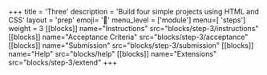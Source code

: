 +++
title = 'Three'
description = 'Build four simple projects using HTML and CSS'
layout = 'prep'
emoji= '🚀'
menu_level = ['module']
menu=[ 'steps']
weight = 3
[[blocks]]
name="Instructions"
src="blocks/step-3/instructions"
[[blocks]]
name="Acceptance Criteria"
src="blocks/step-3/acceptance"
[[blocks]]
name="Submission"
src="blocks/step-3/submission"
[[blocks]]
name="Help"
src="blocks/help"
[[blocks]]
name="Extensions"
src="blocks/step-3/extend"
+++
